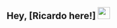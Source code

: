 ## Hey, [Ricardo here!]  <img src="https://media.giphy.com/media/hvRJCLFzcasrR4ia7z/giphy.gif" width="28px" height="28px">
